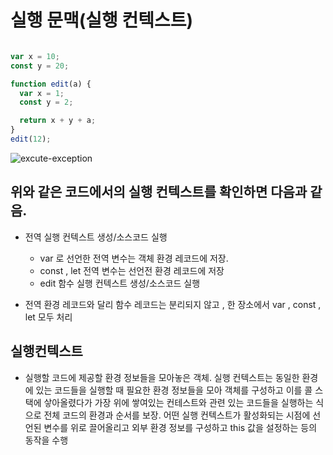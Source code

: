 # 실행 문맥(실행 컨텍스트)

````Javascript

var x = 10;
const y = 20;

function edit(a) {
  var x = 1;
  const y = 2;

  return x + y + a;
}
edit(12);

````

![excute-exception](https://github.com/Kiminwoo/front-cs/blob/main/img/execution-context.png)

## 위와 같은 코드에서의 실행 컨텍스트를 확인하면 다음과 같음.

- 전역 실행 컨텍스트 생성/소스코드 실행
    + var 로 선언한 전역 변수는 객체 환경 레코드에 저장.
    + const , let 전역 변수는 선언전 환경 레코드에 저장
    + edit 함수 실행 컨텍스트 생성/소스코드 실행

- 전역 환경 레코드와 달리 함수 레코드는 분리되지 않고 , 한 장소에서 var , const , let 모두 처리

## 실행컨텍스트

- 실행할 코드에 제공할 환경 정보들을 모아놓은 객체. 실행 컨텍스트는 동일한 환경에 있는 코드들을 실행할 때 필요한 환경 정보들을 모아 객체를 구성하고 이를 콜 스택에 샇아올렸다가 가장 위에 쌓여있는 컨테스트와 관련 있는 코드들을 실행하는 식으로 전체 코드의 환경과 순서를 보장. 어떤 실행 컨텍스트가 활성화되는 시점에 선언된 변수를 위로 끌어올리고 외부 환경 정보를 구성하고 this 값을 설정하는 등의 동작을 수행